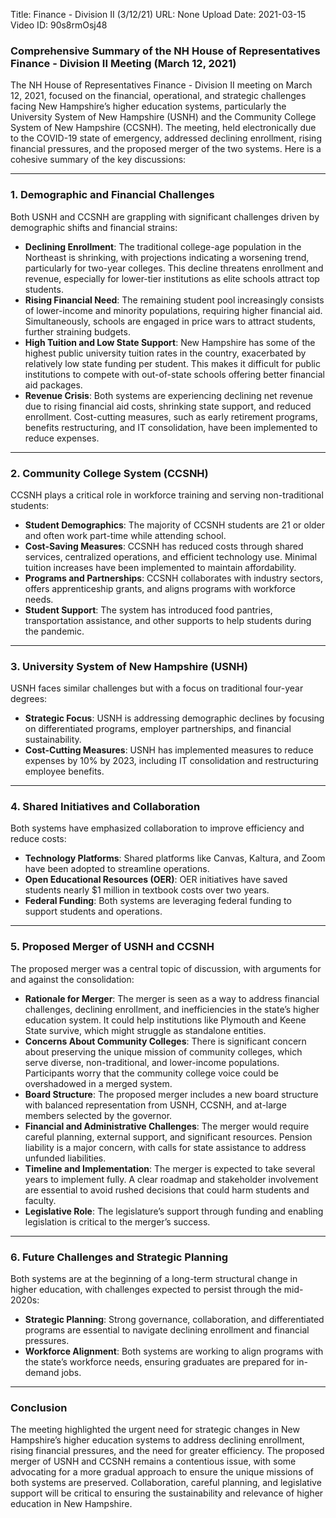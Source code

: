 Title: Finance - Division II (3/12/21)
URL: None
Upload Date: 2021-03-15
Video ID: 90s8rmOsj48

### Comprehensive Summary of the NH House of Representatives Finance - Division II Meeting (March 12, 2021)

The NH House of Representatives Finance - Division II meeting on March 12, 2021, focused on the financial, operational, and strategic challenges facing New Hampshire’s higher education systems, particularly the University System of New Hampshire (USNH) and the Community College System of New Hampshire (CCSNH). The meeting, held electronically due to the COVID-19 state of emergency, addressed declining enrollment, rising financial pressures, and the proposed merger of the two systems. Here is a cohesive summary of the key discussions:

---

### **1. Demographic and Financial Challenges**
Both USNH and CCSNH are grappling with significant challenges driven by demographic shifts and financial strains:
- **Declining Enrollment**: The traditional college-age population in the Northeast is shrinking, with projections indicating a worsening trend, particularly for two-year colleges. This decline threatens enrollment and revenue, especially for lower-tier institutions as elite schools attract top students.
- **Rising Financial Need**: The remaining student pool increasingly consists of lower-income and minority populations, requiring higher financial aid. Simultaneously, schools are engaged in price wars to attract students, further straining budgets.
- **High Tuition and Low State Support**: New Hampshire has some of the highest public university tuition rates in the country, exacerbated by relatively low state funding per student. This makes it difficult for public institutions to compete with out-of-state schools offering better financial aid packages.
- **Revenue Crisis**: Both systems are experiencing declining net revenue due to rising financial aid costs, shrinking state support, and reduced enrollment. Cost-cutting measures, such as early retirement programs, benefits restructuring, and IT consolidation, have been implemented to reduce expenses.

---

### **2. Community College System (CCSNH)**
CCSNH plays a critical role in workforce training and serving non-traditional students:
- **Student Demographics**: The majority of CCSNH students are 21 or older and often work part-time while attending school.
- **Cost-Saving Measures**: CCSNH has reduced costs through shared services, centralized operations, and efficient technology use. Minimal tuition increases have been implemented to maintain affordability.
- **Programs and Partnerships**: CCSNH collaborates with industry sectors, offers apprenticeship grants, and aligns programs with workforce needs.
- **Student Support**: The system has introduced food pantries, transportation assistance, and other supports to help students during the pandemic.

---

### **3. University System of New Hampshire (USNH)**
USNH faces similar challenges but with a focus on traditional four-year degrees:
- **Strategic Focus**: USNH is addressing demographic declines by focusing on differentiated programs, employer partnerships, and financial sustainability.
- **Cost-Cutting Measures**: USNH has implemented measures to reduce expenses by 10% by 2023, including IT consolidation and restructuring employee benefits.

---

### **4. Shared Initiatives and Collaboration**
Both systems have emphasized collaboration to improve efficiency and reduce costs:
- **Technology Platforms**: Shared platforms like Canvas, Kaltura, and Zoom have been adopted to streamline operations.
- **Open Educational Resources (OER)**: OER initiatives have saved students nearly $1 million in textbook costs over two years.
- **Federal Funding**: Both systems are leveraging federal funding to support students and operations.

---

### **5. Proposed Merger of USNH and CCSNH**
The proposed merger was a central topic of discussion, with arguments for and against the consolidation:
- **Rationale for Merger**: The merger is seen as a way to address financial challenges, declining enrollment, and inefficiencies in the state’s higher education system. It could help institutions like Plymouth and Keene State survive, which might struggle as standalone entities.
- **Concerns About Community Colleges**: There is significant concern about preserving the unique mission of community colleges, which serve diverse, non-traditional, and lower-income populations. Participants worry that the community college voice could be overshadowed in a merged system.
- **Board Structure**: The proposed merger includes a new board structure with balanced representation from USNH, CCSNH, and at-large members selected by the governor.
- **Financial and Administrative Challenges**: The merger would require careful planning, external support, and significant resources. Pension liability is a major concern, with calls for state assistance to address unfunded liabilities.
- **Timeline and Implementation**: The merger is expected to take several years to implement fully. A clear roadmap and stakeholder involvement are essential to avoid rushed decisions that could harm students and faculty.
- **Legislative Role**: The legislature’s support through funding and enabling legislation is critical to the merger’s success.

---

### **6. Future Challenges and Strategic Planning**
Both systems are at the beginning of a long-term structural change in higher education, with challenges expected to persist through the mid-2020s:
- **Strategic Planning**: Strong governance, collaboration, and differentiated programs are essential to navigate declining enrollment and financial pressures.
- **Workforce Alignment**: Both systems are working to align programs with the state’s workforce needs, ensuring graduates are prepared for in-demand jobs.

---

### **Conclusion**
The meeting highlighted the urgent need for strategic changes in New Hampshire’s higher education systems to address declining enrollment, rising financial pressures, and the need for greater efficiency. The proposed merger of USNH and CCSNH remains a contentious issue, with some advocating for a more gradual approach to ensure the unique missions of both systems are preserved. Collaboration, careful planning, and legislative support will be critical to ensuring the sustainability and relevance of higher education in New Hampshire.